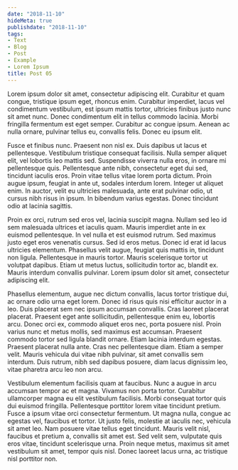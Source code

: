 ```yaml
---
date: "2018-11-10"
hideMeta: true
publishdate: "2018-11-10"
tags:
- Text
- Blog
- Post
- Example
- Lorem Ipsum
title: Post 05
---
```

Lorem ipsum dolor sit amet, consectetur adipiscing elit. Curabitur et quam congue, tristique ipsum eget, rhoncus enim. Curabitur imperdiet, lacus vel condimentum vestibulum, est ipsum mattis tortor, ultricies finibus justo nunc sit amet nunc. Donec condimentum elit in tellus commodo lacinia. Morbi fringilla fermentum est eget semper. Curabitur ac congue ipsum. Aenean ac nulla ornare, pulvinar tellus eu, convallis felis. Donec eu ipsum elit.

Fusce et finibus nunc. Praesent non nisl ex. Duis dapibus ut lacus et pellentesque. Vestibulum tristique consequat facilisis. Nulla semper aliquet elit, vel lobortis leo mattis sed. Suspendisse viverra nulla eros, in ornare mi pellentesque quis. Pellentesque ante nibh, consectetur eget dui sed, tincidunt iaculis eros. Proin vitae tellus vitae lorem porta dictum. Proin augue ipsum, feugiat in ante ut, sodales interdum lorem. Integer ut aliquet enim. In auctor, velit eu ultricies malesuada, ante erat pulvinar odio, ut cursus nibh risus in ipsum. In bibendum varius egestas. Donec tincidunt odio at lacinia sagittis.

Proin ex orci, rutrum sed eros vel, lacinia suscipit magna. Nullam sed leo id sem malesuada ultrices et iaculis quam. Mauris imperdiet ante in ex euismod pellentesque. In vel nulla et est euismod rutrum. Sed maximus justo eget eros venenatis cursus. Sed id eros metus. Donec id erat id lacus ultricies elementum. Phasellus velit augue, feugiat quis mattis in, tincidunt non ligula. Pellentesque in mauris tortor. Mauris scelerisque tortor ut volutpat dapibus. Etiam ut metus luctus, sollicitudin tortor ac, blandit ex. Mauris interdum convallis pulvinar. Lorem ipsum dolor sit amet, consectetur adipiscing elit.

Phasellus elementum, augue nec dictum convallis, lacus tortor tristique dui, ac ornare odio urna eget lorem. Donec id risus quis nisi efficitur auctor in a leo. Duis placerat sem nec ipsum accumsan convallis. Cras laoreet placerat placerat. Praesent eget ante sollicitudin, pellentesque enim eu, lobortis arcu. Donec orci ex, commodo aliquet eros nec, porta posuere nisl. Proin varius nunc et metus mollis, sed maximus est accumsan. Praesent commodo tortor sed ligula blandit ornare. Etiam lacinia interdum egestas. Praesent placerat nulla ante. Cras nec pellentesque diam. Etiam a semper velit. Mauris vehicula dui vitae nibh pulvinar, sit amet convallis sem interdum. Duis rutrum, nibh sed dapibus posuere, diam lacus dignissim leo, vitae pharetra arcu leo non arcu.

Vestibulum elementum facilisis quam at faucibus. Nunc a augue in arcu accumsan tempor ac et magna. Vivamus non porta tortor. Curabitur ullamcorper magna eu elit vestibulum facilisis. Morbi consequat tortor quis dui euismod fringilla. Pellentesque porttitor lorem vitae tincidunt pretium. Fusce a ipsum vitae orci consectetur fermentum. Ut magna nulla, congue ac egestas vel, faucibus et tortor. Ut justo felis, molestie at iaculis nec, vehicula sit amet leo. Nam posuere vitae tellus eget tincidunt. Mauris velit nisl, faucibus et pretium a, convallis sit amet est. Sed velit sem, vulputate quis eros vitae, tincidunt scelerisque urna. Proin neque metus, maximus sit amet vestibulum sit amet, tempor quis nisl. Donec laoreet lacus urna, ac tristique nisl porttitor non.